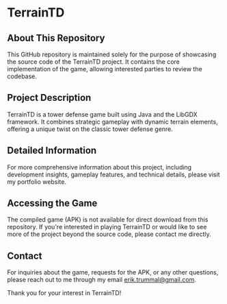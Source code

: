 # TerrainTD

## About This Repository

This GitHub repository is maintained solely for the purpose of showcasing the source code of the TerrainTD project. It contains the core implementation of the game, allowing interested parties to review the codebase.

## Project Description

TerrainTD is a tower defense game built using Java and the LibGDX framework. It combines strategic gameplay with dynamic terrain elements, offering a unique twist on the classic tower defense genre.

## Detailed Information

For more comprehensive information about this project, including development insights, gameplay features, and technical details, please visit my portfolio website.

## Accessing the Game

The compiled game (APK) is not available for direct download from this repository. If you're interested in playing TerrainTD or would like to see more of the project beyond the source code, please contact me directly.

## Contact

For inquiries about the game, requests for the APK, or any other questions, please reach out to me through my email erik.trummal@gmail.com. 

Thank you for your interest in TerrainTD!